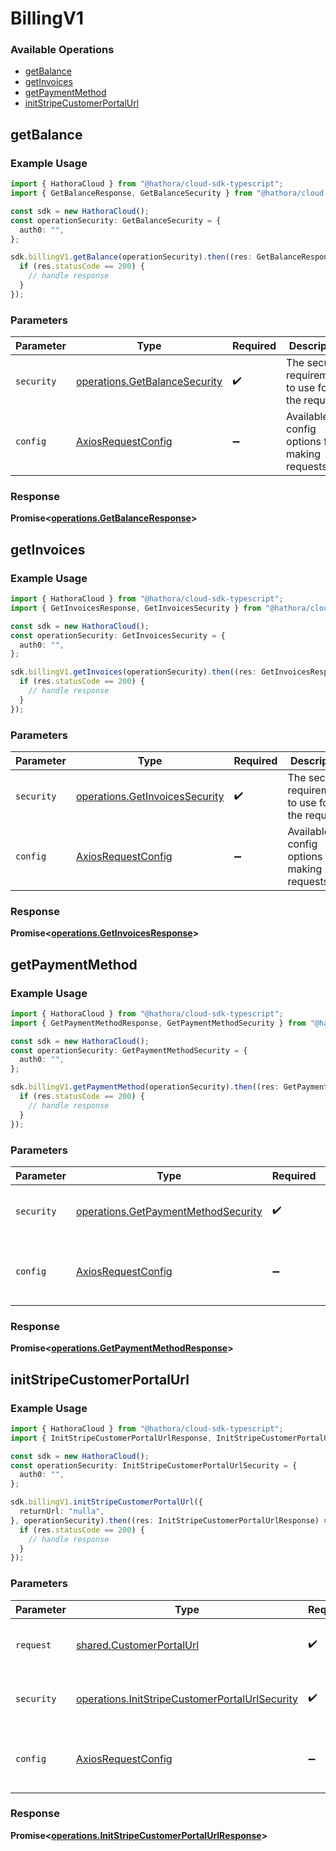 # BillingV1

### Available Operations

* [getBalance](#getbalance)
* [getInvoices](#getinvoices)
* [getPaymentMethod](#getpaymentmethod)
* [initStripeCustomerPortalUrl](#initstripecustomerportalurl)

## getBalance

### Example Usage

```typescript
import { HathoraCloud } from "@hathora/cloud-sdk-typescript";
import { GetBalanceResponse, GetBalanceSecurity } from "@hathora/cloud-sdk-typescript/dist/sdk/models/operations";

const sdk = new HathoraCloud();
const operationSecurity: GetBalanceSecurity = {
  auth0: "",
};

sdk.billingV1.getBalance(operationSecurity).then((res: GetBalanceResponse) => {
  if (res.statusCode == 200) {
    // handle response
  }
});
```

### Parameters

| Parameter                                                                      | Type                                                                           | Required                                                                       | Description                                                                    |
| ------------------------------------------------------------------------------ | ------------------------------------------------------------------------------ | ------------------------------------------------------------------------------ | ------------------------------------------------------------------------------ |
| `security`                                                                     | [operations.GetBalanceSecurity](../../models/operations/getbalancesecurity.md) | :heavy_check_mark:                                                             | The security requirements to use for the request.                              |
| `config`                                                                       | [AxiosRequestConfig](https://axios-http.com/docs/req_config)                   | :heavy_minus_sign:                                                             | Available config options for making requests.                                  |


### Response

**Promise<[operations.GetBalanceResponse](../../models/operations/getbalanceresponse.md)>**


## getInvoices

### Example Usage

```typescript
import { HathoraCloud } from "@hathora/cloud-sdk-typescript";
import { GetInvoicesResponse, GetInvoicesSecurity } from "@hathora/cloud-sdk-typescript/dist/sdk/models/operations";

const sdk = new HathoraCloud();
const operationSecurity: GetInvoicesSecurity = {
  auth0: "",
};

sdk.billingV1.getInvoices(operationSecurity).then((res: GetInvoicesResponse) => {
  if (res.statusCode == 200) {
    // handle response
  }
});
```

### Parameters

| Parameter                                                                        | Type                                                                             | Required                                                                         | Description                                                                      |
| -------------------------------------------------------------------------------- | -------------------------------------------------------------------------------- | -------------------------------------------------------------------------------- | -------------------------------------------------------------------------------- |
| `security`                                                                       | [operations.GetInvoicesSecurity](../../models/operations/getinvoicessecurity.md) | :heavy_check_mark:                                                               | The security requirements to use for the request.                                |
| `config`                                                                         | [AxiosRequestConfig](https://axios-http.com/docs/req_config)                     | :heavy_minus_sign:                                                               | Available config options for making requests.                                    |


### Response

**Promise<[operations.GetInvoicesResponse](../../models/operations/getinvoicesresponse.md)>**


## getPaymentMethod

### Example Usage

```typescript
import { HathoraCloud } from "@hathora/cloud-sdk-typescript";
import { GetPaymentMethodResponse, GetPaymentMethodSecurity } from "@hathora/cloud-sdk-typescript/dist/sdk/models/operations";

const sdk = new HathoraCloud();
const operationSecurity: GetPaymentMethodSecurity = {
  auth0: "",
};

sdk.billingV1.getPaymentMethod(operationSecurity).then((res: GetPaymentMethodResponse) => {
  if (res.statusCode == 200) {
    // handle response
  }
});
```

### Parameters

| Parameter                                                                                  | Type                                                                                       | Required                                                                                   | Description                                                                                |
| ------------------------------------------------------------------------------------------ | ------------------------------------------------------------------------------------------ | ------------------------------------------------------------------------------------------ | ------------------------------------------------------------------------------------------ |
| `security`                                                                                 | [operations.GetPaymentMethodSecurity](../../models/operations/getpaymentmethodsecurity.md) | :heavy_check_mark:                                                                         | The security requirements to use for the request.                                          |
| `config`                                                                                   | [AxiosRequestConfig](https://axios-http.com/docs/req_config)                               | :heavy_minus_sign:                                                                         | Available config options for making requests.                                              |


### Response

**Promise<[operations.GetPaymentMethodResponse](../../models/operations/getpaymentmethodresponse.md)>**


## initStripeCustomerPortalUrl

### Example Usage

```typescript
import { HathoraCloud } from "@hathora/cloud-sdk-typescript";
import { InitStripeCustomerPortalUrlResponse, InitStripeCustomerPortalUrlSecurity } from "@hathora/cloud-sdk-typescript/dist/sdk/models/operations";

const sdk = new HathoraCloud();
const operationSecurity: InitStripeCustomerPortalUrlSecurity = {
  auth0: "",
};

sdk.billingV1.initStripeCustomerPortalUrl({
  returnUrl: "nulla",
}, operationSecurity).then((res: InitStripeCustomerPortalUrlResponse) => {
  if (res.statusCode == 200) {
    // handle response
  }
});
```

### Parameters

| Parameter                                                                                                        | Type                                                                                                             | Required                                                                                                         | Description                                                                                                      |
| ---------------------------------------------------------------------------------------------------------------- | ---------------------------------------------------------------------------------------------------------------- | ---------------------------------------------------------------------------------------------------------------- | ---------------------------------------------------------------------------------------------------------------- |
| `request`                                                                                                        | [shared.CustomerPortalUrl](../../models/shared/customerportalurl.md)                                             | :heavy_check_mark:                                                                                               | The request object to use for the request.                                                                       |
| `security`                                                                                                       | [operations.InitStripeCustomerPortalUrlSecurity](../../models/operations/initstripecustomerportalurlsecurity.md) | :heavy_check_mark:                                                                                               | The security requirements to use for the request.                                                                |
| `config`                                                                                                         | [AxiosRequestConfig](https://axios-http.com/docs/req_config)                                                     | :heavy_minus_sign:                                                                                               | Available config options for making requests.                                                                    |


### Response

**Promise<[operations.InitStripeCustomerPortalUrlResponse](../../models/operations/initstripecustomerportalurlresponse.md)>**

